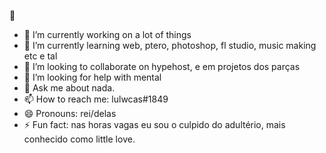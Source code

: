 🚀

- 🔭 I’m currently working on a lot of things
- 🌱 I’m currently learning web, ptero, photoshop, fl studio, music making etc e tal
- 👯 I’m looking to collaborate on hypehost, e em projetos dos parças
- 🤔 I’m looking for help with mental
- 💬 Ask me about nada.
- 📫 How to reach me: lulwcas#1849
- 😄 Pronouns: rei/delas
- ⚡ Fun fact: nas horas vagas eu sou o culpido do adultério, mais conhecido como little love.
